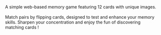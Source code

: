 A simple web-based memory game featuring 12 cards with unique images.
<br> <br>
Match pairs by flipping cards, designed to test and enhance your memory skills.
Sharpen your concentration and enjoy the fun of discovering matching cards !
